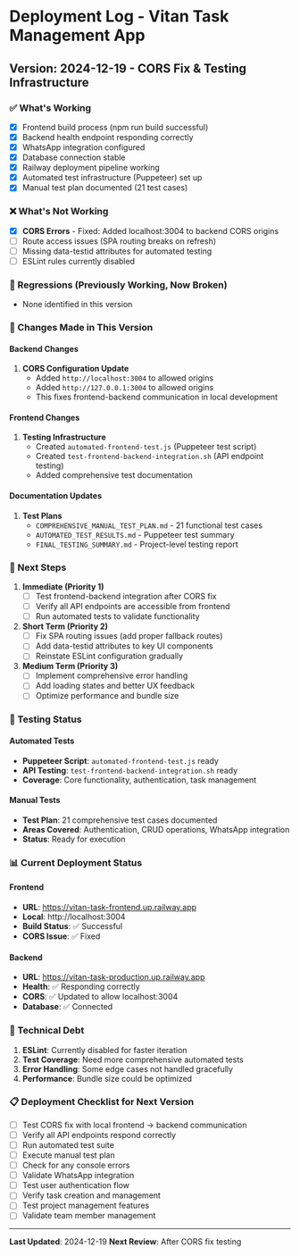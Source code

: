 # Deployment Log - Vitan Task Management App

## Version: 2024-12-19 - CORS Fix & Testing Infrastructure

### ✅ What's Working
- [x] Frontend build process (npm run build successful)
- [x] Backend health endpoint responding correctly
- [x] WhatsApp integration configured
- [x] Database connection stable
- [x] Railway deployment pipeline working
- [x] Automated test infrastructure (Puppeteer) set up
- [x] Manual test plan documented (21 test cases)

### ❌ What's Not Working
- [x] **CORS Errors** - Fixed: Added localhost:3004 to backend CORS origins
- [ ] Route access issues (SPA routing breaks on refresh)
- [ ] Missing data-testid attributes for automated testing
- [ ] ESLint rules currently disabled

### 🔄 Regressions (Previously Working, Now Broken)
- None identified in this version

### 📝 Changes Made in This Version

#### Backend Changes
1. **CORS Configuration Update**
   - Added `http://localhost:3004` to allowed origins
   - Added `http://127.0.0.1:3004` to allowed origins
   - This fixes frontend-backend communication in local development

#### Frontend Changes
1. **Testing Infrastructure**
   - Created `automated-frontend-test.js` (Puppeteer test script)
   - Created `test-frontend-backend-integration.sh` (API endpoint testing)
   - Added comprehensive test documentation

#### Documentation Updates
1. **Test Plans**
   - `COMPREHENSIVE_MANUAL_TEST_PLAN.md` - 21 functional test cases
   - `AUTOMATED_TEST_RESULTS.md` - Puppeteer test summary
   - `FINAL_TESTING_SUMMARY.md` - Project-level testing report

### 🎯 Next Steps
1. **Immediate (Priority 1)**
   - [ ] Test frontend-backend integration after CORS fix
   - [ ] Verify all API endpoints are accessible from frontend
   - [ ] Run automated tests to validate functionality

2. **Short Term (Priority 2)**
   - [ ] Fix SPA routing issues (add proper fallback routes)
   - [ ] Add data-testid attributes to key UI components
   - [ ] Reinstate ESLint configuration gradually

3. **Medium Term (Priority 3)**
   - [ ] Implement comprehensive error handling
   - [ ] Add loading states and better UX feedback
   - [ ] Optimize performance and bundle size

### 🧪 Testing Status

#### Automated Tests
- **Puppeteer Script**: `automated-frontend-test.js` ready
- **API Testing**: `test-frontend-backend-integration.sh` ready
- **Coverage**: Core functionality, authentication, task management

#### Manual Tests
- **Test Plan**: 21 comprehensive test cases documented
- **Areas Covered**: Authentication, CRUD operations, WhatsApp integration
- **Status**: Ready for execution

### 📊 Current Deployment Status

#### Frontend
- **URL**: https://vitan-task-frontend.up.railway.app
- **Local**: http://localhost:3004
- **Build Status**: ✅ Successful
- **CORS Issue**: ✅ Fixed

#### Backend
- **URL**: https://vitan-task-production.up.railway.app
- **Health**: ✅ Responding correctly
- **CORS**: ✅ Updated to allow localhost:3004
- **Database**: ✅ Connected

### 🔧 Technical Debt
1. **ESLint**: Currently disabled for faster iteration
2. **Test Coverage**: Need more comprehensive automated tests
3. **Error Handling**: Some edge cases not handled gracefully
4. **Performance**: Bundle size could be optimized

### 📋 Deployment Checklist for Next Version
- [ ] Test CORS fix with local frontend → backend communication
- [ ] Verify all API endpoints respond correctly
- [ ] Run automated test suite
- [ ] Execute manual test plan
- [ ] Check for any console errors
- [ ] Validate WhatsApp integration
- [ ] Test user authentication flow
- [ ] Verify task creation and management
- [ ] Test project management features
- [ ] Validate team member management

---

**Last Updated**: 2024-12-19
**Next Review**: After CORS fix testing 